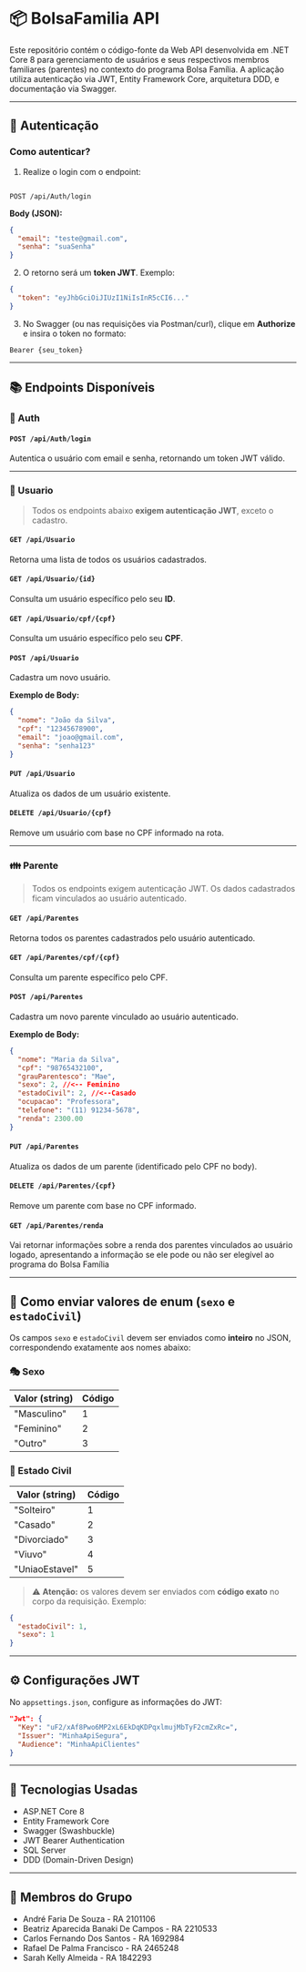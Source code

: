 
# 📦 BolsaFamilia API

Este repositório contém o código-fonte da Web API desenvolvida em .NET Core 8 para gerenciamento de usuários e seus respectivos membros familiares (parentes) no contexto do programa Bolsa Família. A aplicação utiliza autenticação via JWT, Entity Framework Core, arquitetura DDD, e documentação via Swagger.

---

## 🔐 Autenticação

### Como autenticar?

1. Realize o login com o endpoint:

```

POST /api/Auth/login

````

**Body (JSON):**

```json
{
  "email": "teste@gmail.com",
  "senha": "suaSenha"
}
````

2. O retorno será um **token JWT**. Exemplo:

```json
{
  "token": "eyJhbGciOiJIUzI1NiIsInR5cCI6..."
}
```

3. No Swagger (ou nas requisições via Postman/curl), clique em **Authorize** e insira o token no formato:

```
Bearer {seu_token}
```

---

## 📚 Endpoints Disponíveis

### 🔐 Auth

#### `POST /api/Auth/login`

Autentica o usuário com email e senha, retornando um token JWT válido.

---

### 👤 Usuario

> Todos os endpoints abaixo **exigem autenticação JWT**, exceto o cadastro.

#### `GET /api/Usuario`

Retorna uma lista de todos os usuários cadastrados.

#### `GET /api/Usuario/{id}`

Consulta um usuário específico pelo seu **ID**.

#### `GET /api/Usuario/cpf/{cpf}`

Consulta um usuário específico pelo seu **CPF**.

#### `POST /api/Usuario`

Cadastra um novo usuário.

**Exemplo de Body:**

```json
{
  "nome": "João da Silva",
  "cpf": "12345678900",
  "email": "joao@gmail.com",
  "senha": "senha123"
}
```

#### `PUT /api/Usuario`

Atualiza os dados de um usuário existente.

#### `DELETE /api/Usuario/{cpf}`

Remove um usuário com base no CPF informado na rota.

---

### 👪 Parente

> Todos os endpoints exigem autenticação JWT. Os dados cadastrados ficam vinculados ao usuário autenticado.

#### `GET /api/Parentes`

Retorna todos os parentes cadastrados pelo usuário autenticado.

#### `GET /api/Parentes/cpf/{cpf}`

Consulta um parente específico pelo CPF.

#### `POST /api/Parentes`

Cadastra um novo parente vinculado ao usuário autenticado.

**Exemplo de Body:**

```json
{
  "nome": "Maria da Silva",
  "cpf": "98765432100",
  "grauParentesco": "Mae",
  "sexo": 2, //<-- Feminino
  "estadoCivil": 2, //<--Casado
  "ocupacao": "Professora",
  "telefone": "(11) 91234-5678",
  "renda": 2300.00
}
```

#### `PUT /api/Parentes`

Atualiza os dados de um parente (identificado pelo CPF no body).

#### `DELETE /api/Parentes/{cpf}`

Remove um parente com base no CPF informado.

#### `GET /api/Parentes/renda`

Vai retornar informações sobre a renda dos parentes vinculados ao usuário logado, apresentando a informação se ele pode ou não ser elegível ao programa do Bolsa Família

---

## 📘 Como enviar valores de enum (`sexo` e `estadoCivil`)

Os campos `sexo` e `estadoCivil` devem ser enviados como **inteiro** no JSON, correspondendo exatamente aos nomes abaixo:

### 🎭 Sexo

| Valor (string) | Código         |
| -------------- | -------------- |
| "Masculino"    | 1              |
| "Feminino"     | 2              |
| "Outro"        | 3              |

### 💍 Estado Civil

| Valor (string) | Código         |
| -------------- | -------------- |
| "Solteiro"     | 1              |
| "Casado"       | 2              |
| "Divorciado"   | 3              |
| "Viuvo"        | 4              |
| "UniaoEstavel" | 5              |

> ⚠️ **Atenção:** os valores devem ser enviados com **código exato** no corpo da requisição. Exemplo:

```json
{
  "estadoCivil": 1,
  "sexo": 1
}
```

---

## ⚙️ Configurações JWT

No `appsettings.json`, configure as informações do JWT:

```json
"Jwt": {
  "Key": "uF2/xAf8Pwo6MP2xL6EkDqKDPqxlmujMbTyF2cmZxRc=",
  "Issuer": "MinhaApiSegura",
  "Audience": "MinhaApiClientes"
}
```

---

## 🚀 Tecnologias Usadas

* ASP.NET Core 8
* Entity Framework Core
* Swagger (Swashbuckle)
* JWT Bearer Authentication
* SQL Server
* DDD (Domain-Driven Design)

---

## 👥 Membros do Grupo

* André Faria De Souza - RA 2101106
* Beatriz Aparecida Banaki De Campos - RA 2210533
* Carlos Fernando Dos Santos - RA 1692984
* Rafael De Palma Francisco - RA 2465248
* Sarah Kelly Almeida - RA 1842293

```


